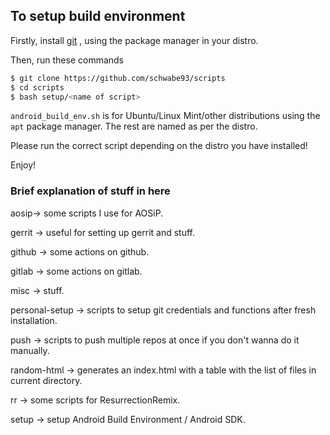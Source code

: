 
## To setup build environment

Firstly, install [git](https://git-scm.com/book/en/v2/Getting-Started-Installing-Git) , using the package manager in your distro.

Then, run these commands

```bash
$ git clone https://github.com/schwabe93/scripts
$ cd scripts
$ bash setup/<name of script>
```

`android_build_env.sh` is for Ubuntu/Linux Mint/other distributions using the `apt` package manager.
The rest are named as per the distro.

Please run the correct script depending on the distro you have installed!

Enjoy!

### Brief explanation of stuff in here

aosip-> some scripts I use for AOSiP.

gerrit -> useful for setting up gerrit and stuff.

github -> some actions on github.

gitlab -> some actions on gitlab.

misc -> stuff.

personal-setup -> scripts to setup git credentials and functions after fresh installation.

push -> scripts to push multiple repos at once if you don't wanna do it manually.

random-html -> generates an index.html with a table with the list of files in current directory.

rr -> some scripts for ResurrectionRemix.

setup -> setup Android Build Environment / Android SDK.
